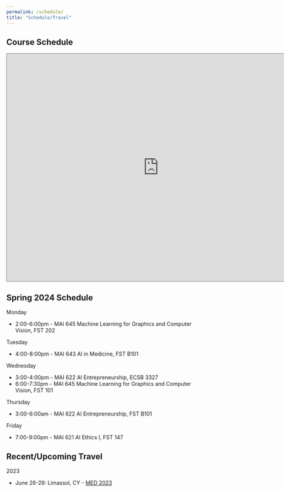 ```yaml
---
permalink: /schedule/
title: "Schedule/Travel"
---
```

## Course Schedule
<iframe src="https://calendar.google.com/calendar/embed?height=600&wkst=1&bgcolor=%23E67C73&ctz=Asia%2FNicosia&showNav=0&showDate=0&showPrint=0&showTabs=0&showTz=1&showCalendars=0&showTitle=0&src=ZDJlYWRlM2VlMDE1Y2MwYWE3YWE2NzQ0ZTBmYzJmMjUxMDk4MGI3NTVhYzU2OWZiMmVmODM2ODY4NDRjMmJiNkBncm91cC5jYWxlbmRhci5nb29nbGUuY29t&src=ZW4uY3kjaG9saWRheUBncm91cC52LmNhbGVuZGFyLmdvb2dsZS5jb20&color=%23F4511E&color=%230B8043" style="border:solid 1px #777" width="800" height="600" frameborder="0" scrolling="no"></iframe>

## Spring 2024 Schedule

Monday

* 2:00-6:00pm - MAI 645 Machine Learning for Graphics and Computer Vision, FST 202

Tuesday

* 4:00-8:00pm - MAI 643 AI in Medicine, FST B101

Wednesday

* 3:00-4:00pm - MAI 622 AI Entrepreneurship, ECSB 3327
* 6:00-7:30pm - MAI 645 Machine Learning for Graphics and Computer Vision, FST 101

Thursday

* 3:00-6:00am - MAI 622 AI Entrepreneurship, FST B101

Friday

* 7:00-9:00pm - MAI 621 AI Ethics I, FST 147

## Recent/Upcoming Travel

2023

* June 26-29: Limassol, CY - [MED 2023](https://med2023.eu/)
